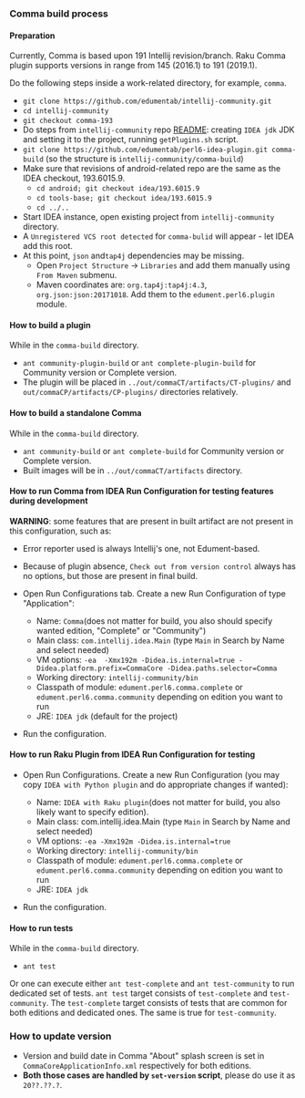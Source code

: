 ### Comma build process

#### Preparation

Currently, Comma is based upon 191 Intellij revision/branch.
Raku Comma plugin supports versions in range from 145 (2016.1) to 191 (2019.1).

Do the following steps inside a work-related directory, for example, `comma`.
* `git clone https://github.com/edumentab/intellij-community.git`
* `cd intellij-community`
* `git checkout comma-193`
* Do steps from `intellij-community` repo [README](https://github.com/JetBrains/intellij-community/#opening-the-intellij-source-code-for-build): creating `IDEA jdk` JDK and setting it to the project, running `getPlugins.sh` script.
* `git clone https://github.com/edumentab/perl6-idea-plugin.git comma-build` (so the structure is `intellij-community/comma-build`)
* Make sure that revisions of android-related repo are the same as the IDEA checkout, 193.6015.9.
  * `cd android; git checkout idea/193.6015.9`
  * `cd tools-base; git checkout idea/193.6015.9`
  * `cd ../..`
* Start IDEA instance, open existing project from `intellij-community` directory.
* A `Unregistered VCS root detected` for `comma-bulid` will appear - let IDEA add this root.
* At this point, `json` and`tap4j` dependencies may be missing.
  * Open `Project Structure` -> `Libraries` and add them manually using `From Maven` submenu.
  * Maven coordinates are: `org.tap4j:tap4j:4.3`, `org.json:json:20171018`. Add them to the `edument.perl6.plugin` module.

#### How to build a plugin

While in the `comma-build` directory.
* `ant community-plugin-build` or `ant complete-plugin-build` for Community version or Complete version.
* The plugin will be placed in `../out/commaCT/artifacts/CT-plugins/` and `out/commaCP/artifacts/CP-plugins/` directories relatively.

#### How to build a standalone Comma

While in the `comma-build` directory.
* `ant community-build` or `ant complete-build` for Community version or Complete version.
* Built images will be in `../out/commaCT/artifacts` directory.

#### How to run Comma from IDEA Run Configuration for testing features during development

**WARNING**: some features that are present in built artifact are not present in this configuration, such as:

* Error reporter used is always Intellij's one, not Edument-based.
* Because of plugin absence, `Check out from version control` always has no options, but those are present in final build.

* Open Run Configurations tab. Create a new Run Configuration of type "Application":
  - Name: `Comma`(does not matter for build, you also should specify wanted edition, "Complete" or "Community")
  - Main class: `com.intellij.idea.Main` (type `Main` in Search by Name and select needed)
  - VM options: `-ea  -Xmx192m -Didea.is.internal=true -Didea.platform.prefix=CommaCore -Didea.paths.selector=Comma`
  - Working directory: `intellij-community/bin`
  - Classpath of module: `edument.perl6.comma.complete` or `edument.perl6.comma.community` depending on edition you want to run
  - JRE: `IDEA jdk` (default for the project)

* Run the configuration.

#### How to run Raku Plugin from IDEA Run Configuration for testing

* Open Run Configurations. Create a new Run Configuration (you may copy `IDEA with Python plugin` and do appropriate changes if wanted):
  - Name: `IDEA with Raku plugin`(does not matter for build, you also likely want to specify edition).
  - Main class: com.intellij.idea.Main (type `Main` in Search by Name and select needed)
  - VM options: `-ea -Xmx192m -Didea.is.internal=true`
  - Working directory: `intellij-community/bin`
  - Classpath of module: `edument.perl6.comma.complete` or `edument.perl6.comma.community` depending on edition you want to run
  - JRE: `IDEA jdk`

* Run the configuration.

#### How to run tests

While in the `comma-build` directory.
* `ant test`

Or one can execute either `ant test-complete` and `ant test-community` to run dedicated set of tests.
`ant test` target consists of `test-complete` and `test-community`.
The `test-complete` target consists of tests that are common for both editions and dedicated ones. The same is true for `test-community`.

### How to update version

- Version and build date in Comma "About" splash screen is set in `CommaCoreApplicationInfo.xml` respectively for both editions.
- **Both those cases are handled by `set-version` script**, please do use it as `20??.??.?`.
